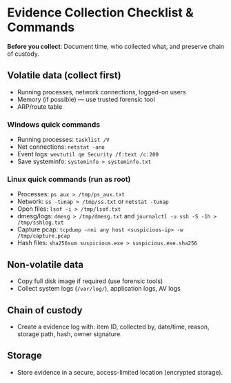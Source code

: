 # Evidence Collection Checklist & Commands

**Before you collect**: Document time, who collected what, and preserve chain of custody.

## Volatile data (collect first)
- Running processes, network connections, logged-on users
- Memory (if possible) — use trusted forensic tool
- ARP/route table

### Windows quick commands
- Running processes: `tasklist /V`
- Net connections: `netstat -ano`
- Event logs: `wevtutil qe Security /f:text /c:200`
- Save systeminfo: `systeminfo > systeminfo.txt`

### Linux quick commands (run as root)
- Processes: `ps aux > /tmp/ps_aux.txt`
- Network: `ss -tunap > /tmp/ss.txt` or `netstat -tunap`
- Open files: `lsof -i > /tmp/lsof.txt`
- dmesg/logs: `dmesg > /tmp/dmesg.txt` and `journalctl -u ssh -S -1h > /tmp/sshlog.txt`
- Capture pcap: `tcpdump -nni any host <suspicious-ip> -w /tmp/capture.pcap`
- Hash files: `sha256sum suspicious.exe > suspicious.exe.sha256`

## Non-volatile data
- Copy full disk image if required (use forensic tools)
- Collect system logs (`/var/log/`), application logs, AV logs

## Chain of custody
- Create a evidence log with: item ID, collected by, date/time, reason, storage path, hash, owner signature.

## Storage
- Store evidence in a secure, access-limited location (encrypted storage).

